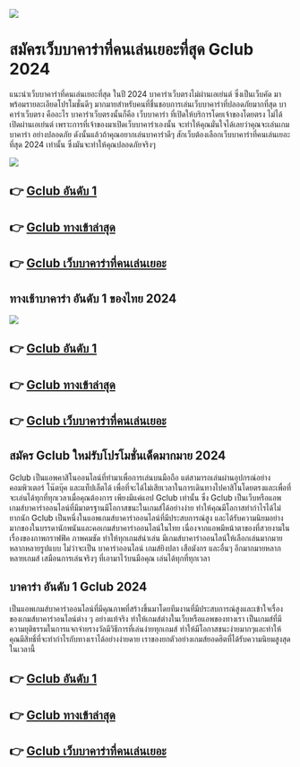[<img src="https://gist.github.com/assets/154048221/d945b1d4-ad8a-4de0-bc65-aefc7245ecae">](https://bit.ly/465z1sR)

<h1>สมัครเว็บบาคาร่าที่คนเล่นเยอะที่สุด Gclub 2024 </h1>

แนะนำเว็บบาคาร่าที่คนเล่นเยอะที่สุด ในปี 2024 บาคาร่าเว็บตรงไม่ผ่านเอเย่นต์ ซึ่งเป็นเว็บคัด มาพร้อมรายละเอียดโปรโมชั่นดีๆ มากมายสำหรับคนที่ชื่นชอบการเล่นเว็บบาคาร่าที่ปลอดภัยมากที่สุด
บาคาร่าเว็บตรง คืออะไร บาคาร่าเว็บตรงนั้นก็คือ เว็บบาคาร่า ที่เปิดให้บริการโดยเจ้าของโดยตรง ไม่ได้เปิดผ่านเอเย่นต์ เพราะการที่เจ้าของมาเปิดเว็บบาคาร่าเองนั้น จะทำให้คุณมั่นใจได้เลยว่าคุณจะเล่นเกม บาคาร่า อย่างปลอดภัย ดังนั้นแล้วถ้าคุณอยากเล่นบาคาร่าดีๆ สักเว็บต้องเลือกเว็บบาคาร่าที่คนเล่นเยอะที่สุด 2024 เท่านั้น ซึ่งมันจะทำให้คุณปลอดภัยจริงๆ

[<img src="https://gist.github.com/assets/154048221/d945b1d4-ad8a-4de0-bc65-aefc7245ecae">](https://bit.ly/465z1sR)

## 👉 [Gclub อันดับ 1](https://bit.ly/465z1sR)
## 👉 [Gclub ทางเข้าล่าสุด](https://bit.ly/465z1sR)
## 👉 [Gclub เว็บบาคาร่าที่คนเล่นเยอะ](https://bit.ly/465z1sR)

<h2>ทางเช้าบาคาร่า อันดับ 1 ของไทย 2024 </h2>

[<img src="https://gist.github.com/assets/154048221/d945b1d4-ad8a-4de0-bc65-aefc7245ecae">](https://bit.ly/465z1sR)

## 👉 [Gclub อันดับ 1](https://bit.ly/465z1sR)
## 👉 [Gclub ทางเข้าล่าสุด](https://bit.ly/465z1sR)
## 👉 [Gclub เว็บบาคาร่าที่คนเล่นเยอะ](https://bit.ly/465z1sR)

<h2>สมัคร Gclub ใหม่รับโปรโมชั่นเด็ดมากมาย 2024</h2>

Gclub เป็นแอพคาสิโนออนไลน์ที่ทำมาเพื่อการเล่นบนมือถือ แต่สามารถเล่นผ่านอุปกรณ์อย่างคอมพิวเตอร์ โน๊ตบุ๊ค และแท็ปเล็ตได้ เพื่อที่จะได้ไม่เสียเวลาในการเดินทางไปคาสิโนโดยตรงและเพื่อที่จะเล่นได้ทุกที่ทุกเวลาเมื่อคุณต้องการ เพียงมีแค่แอป Gclub เท่านั้น ซึ่ง Gclub เป็นเว็บหรือแอพเกมส์บาคาร่าออนไลน์ที่มีมาตรฐานมีโอกาสชนะในเกมส์ได้อย่างง่าย ทำให้คุณมีโอกาสทำกำไรได้ไม่ยากนัก
Gclub เป็นหนึ่งในแอพเกมส์บาคาร่าออนไลน์ที่มีประสบการณ์สูง และได้รับความนิยมอย่างมากของในบรรดานักพนันและคอเกมส์บาคาร่าออนไลน์ในไทย เนื่องจากแอพมีหน้าตาของที่สวยงามในเรื่องของภาพกราฟฟิค ภาพคมชัด ทำให้ทุกเกมส์น่าเล่น มีเกมส์บาคาร่าออนไลน์ให้เลือกเล่นมากมายหลากหลายรูปแบบ ไม่ว่าจะเป็น บาคาร่าออนไลน์ เกมส์ยิงปลา เสือมังกร และอื่นๆ อีกมากมายหลากหลายเกมส์ เสมือนการเล่นจริงๆ ที่เอามาไว้บนมือคุณ เล่นได้ทุกที่ทุกเวลา


<h2>บาคาร่า อันดับ 1 Gclub 2024</h2>

เป็นแอพเกมส์บาคาร่าออนไลน์ที่มีคุณภาพที่สร้างขึ้นมาโดยทีมงานที่มีประสบการณ์สูงและเข้าใจเรื่องของเกมส์บาคาร่าอนไลน์ต่าง ๆ อย่างแท้จริง ทำให้เกมส์ต่างในเว็บหรือแอพของทางเรา เป็นเกมส์ที่มีความยุติธรรมในการแจกจ่ายรางวัลมีวิธีการที่เล่นง่ายทุกเกมส์ ทำให้มีโอกาสชนะง่ายมากๆและทำให้คุณมีสิทธิ์ที่จะทำกำไรกับทางเราได้อย่างง่ายดาย เราของยกตัวอย่างเกมส์ยอดฮิตที่ได้รับความนิยมสูงสุดในเวลานี้

## 👉 [Gclub อันดับ 1](https://bit.ly/465z1sR)
## 👉 [Gclub ทางเข้าล่าสุด](https://bit.ly/465z1sR)
## 👉 [Gclub เว็บบาคาร่าที่คนเล่นเยอะ](https://bit.ly/465z1sR)
